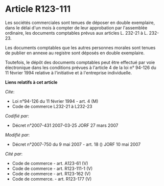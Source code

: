 # Article R123-111

Les sociétés commerciales sont tenues de déposer en double exemplaire, dans le délai d'un mois à compter de leur approbation
par l'assemblée ordinaire, les documents comptables prévus aux articles L. 232-21 à L. 232-23.

Les documents comptables que les autres personnes morales sont tenues de publier en annexe au registre sont déposés en double
exemplaire.

Toutefois, le dépôt des documents comptables peut être effectué par voie électronique dans les conditions prévues à l'article
4 de la loi n° 94-126 du 11 février 1994 relative à l'initiative et à l'entreprise individuelle.

**Liens relatifs à cet article**

_Cite_:

  - Loi n°94-126 du 11 février 1994 - art. 4 (M)
  - Code de commerce L232-21 à L232-23

_Codifié par_:

  - Décret n°2007-431 2007-03-25 JORF 27 mars 2007

_Modifié par_:

  - Décret n°2007-750 du 9 mai 2007 - art. 18 () JORF 10 mai 2007

_Cité par_:

  - Code de commerce - art. A123-61 (V)
  - Code de commerce - art. R123-111-1 (V)
  - Code de commerce - art. R123-162 (V)
  - Code de commerce. - art. R123-177 (V)
